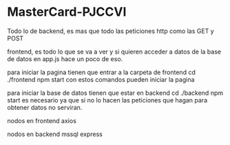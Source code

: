 # MasterCard-PJCCVI
 
Todo lo de backend, es mas que todo las peticiones http como las GET y POST

frontend, es todo lo que se va a ver y si quieren acceder a datos de la base de datos en app.js hace un poco de eso.


para iniciar la pagina tienen que entrar a la carpeta de frontend
            cd ./frontend
            npm start
con estos comandos pueden iniciar la pagina

para iniciar la base de datos tienen que estar en backend
            cd ./backend
            npm start
es necesario ya que si no lo hacen las peticiones que hagan para obtener datos no serviran.


nodos en frontend
    axios

nodos en backend
    mssql
    express
    